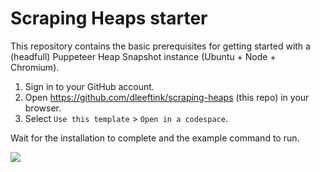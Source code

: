 # Scraping Heaps starter

This repository contains the basic prerequisites for getting started with a (headfull) Puppeteer Heap Snapshot instance (Ubuntu + Node + Chromium).

1. Sign in to your GitHub account.
2. Open https://github.com/dleeftink/scraping-heaps (this repo) in your browser.
3. Select `Use this template` > `Open in a codespace`.

Wait for the installation to complete and the example command to run.

![](https://docs.github.com/assets/cb-77734/mw-1440/images/help/repository/use-this-template-button.webp)